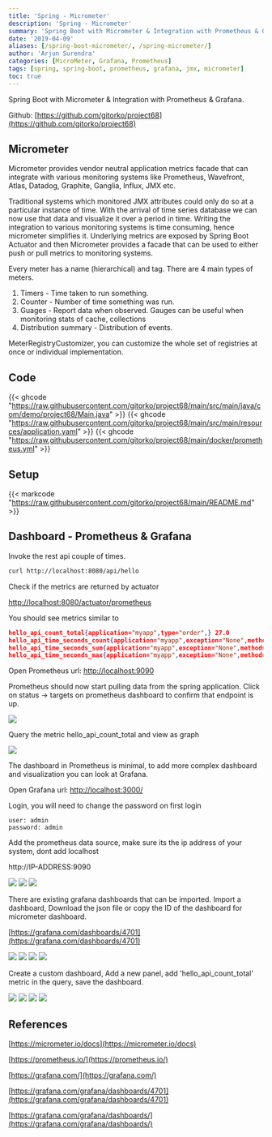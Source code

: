 ```yaml
---
title: 'Spring - Micrometer'
description: 'Spring - Micrometer'
summary: 'Spring Boot with Micrometer & Integration with Prometheus & Grafana.'
date: '2019-04-09'
aliases: [/spring-boot-micrometer/, /spring-micrometer/]
author: 'Arjun Surendra'
categories: [MicroMeter, Grafana, Prometheus]
tags: [spring, spring-boot, prometheus, grafana, jmx, micrometer]
toc: true
---
```


Spring Boot with Micrometer & Integration with Prometheus & Grafana.

Github: [https://github.com/gitorko/project68](https://github.com/gitorko/project68)

## Micrometer

Micrometer provides vendor neutral application metrics facade that can integrate with various monitoring systems like Prometheus, Wavefront, Atlas, Datadog, Graphite, Ganglia, Influx, JMX etc.

Traditional systems which monitored JMX attributes could only do so at a particular instance of time. With the arrival of time series database we can now use that data and visualize it over a period in time. Writing the integration to various monitoring systems is time consuming, hence micrometer simplifies it. 
Underlying metrics are exposed by Spring Boot Actuator and then Micrometer provides a facade that can be used to either push or pull metrics to monitoring systems.

Every meter has a name (hierarchical) and tag. There are 4 main types of meters.

1. Timers  - Time taken to run something.
2. Counter - Number of time something was run.
3. Guages - Report data when observed. Gauges can be useful when monitoring stats of cache, collections
4. Distribution summary - Distribution of events.

MeterRegistryCustomizer, you can customize the whole set of registries at once or individual implementation.

## Code

{{< ghcode "https://raw.githubusercontent.com/gitorko/project68/main/src/main/java/com/demo/project68/Main.java" >}}
{{< ghcode "https://raw.githubusercontent.com/gitorko/project68/main/src/main/resources/application.yaml" >}}
{{< ghcode "https://raw.githubusercontent.com/gitorko/project68/main/docker/prometheus.yml" >}}

## Setup

{{< markcode "https://raw.githubusercontent.com/gitorko/project68/main/README.md" >}}

## Dashboard - Prometheus & Grafana

Invoke the rest api couple of times.

```bash
curl http://localhost:8080/api/hello
```

Check if the metrics are returned by actuator

[http://localhost:8080/actuator/prometheus](http://localhost:8080/actuator/prometheus)

You should see metrics similar to

```json
hello_api_count_total{application="myapp",type="order",} 27.0
hello_api_time_seconds_count{application="myapp",exception="None",method="GET",outcome="SUCCESS",status="200",uri="/api/hello",} 27.0
hello_api_time_seconds_sum{application="myapp",exception="None",method="GET",outcome="SUCCESS",status="200",uri="/api/hello",} 102.162818601
hello_api_time_seconds_max{application="myapp",exception="None",method="GET",outcome="SUCCESS",status="200",uri="/api/hello",} 0.0
```

Open Prometheus url: [http://localhost:9090](http://localhost:9090)

Prometheus should now start pulling data from the spring application. Click on status -> targets on prometheus dashboard to confirm that endpoint is up.

![](img01.png)

Query the metric hello_api_count_total and view as graph

![](img02.png)

The dashboard in Prometheus is minimal, to add more complex dashboard and visualization you can look at Grafana.

Open Grafana url: [http://localhost:3000/](http://localhost:3000/)

Login, you will need to change the password on first login

```
user: admin
password: admin
```

Add the prometheus data source, make sure its the ip address of your system, dont add localhost

http://IP-ADDRESS:9090

![](img03.png)
![](img04.png)
![](img05.png)

There are existing grafana dashboards that can be imported.
Import a dashboard, Download the json file or copy the ID of the dashboard for micrometer dashboard.

[https://grafana.com/dashboards/4701](https://grafana.com/dashboards/4701)

![](img06.png)
![](img07.png)
![](img08.png)
![](img09.png)

Create a custom dashboard, Add a new panel, add 'hello_api_count_total' metric in the query, save the dashboard.

![](img10.png)
![](img11.png)
![](img12.png)
![](img13.png)

## References

[https://micrometer.io/docs](https://micrometer.io/docs)

[https://prometheus.io/](https://prometheus.io/)

[https://grafana.com/](https://grafana.com/)

[https://grafana.com/grafana/dashboards/4701](https://grafana.com/grafana/dashboards/4701)

[https://grafana.com/grafana/dashboards/](https://grafana.com/grafana/dashboards/)
